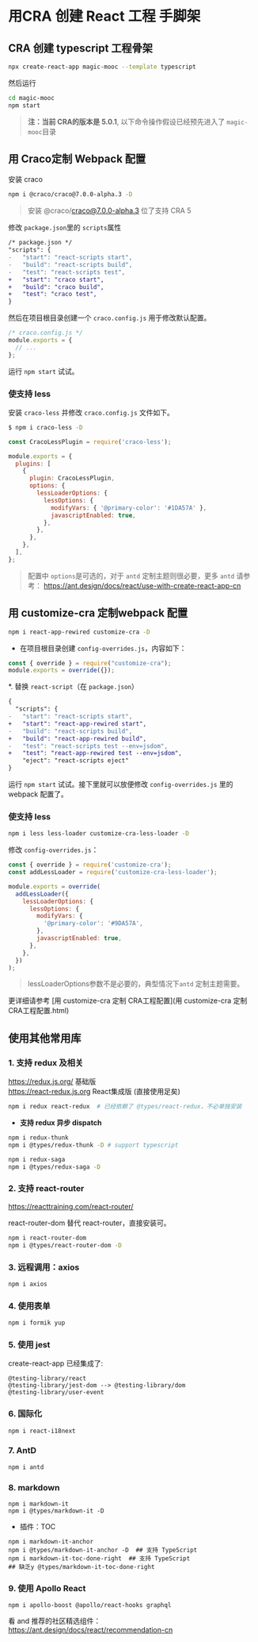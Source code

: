 # 用CRA 创建 React 工程 手脚架

## CRA 创建 typescript 工程骨架

```bash
npx create-react-app magic-mooc --template typescript
```

然后运行

```bash
cd magic-mooc
npm start
```

> **注：当前 CRA的版本是 5.0.1**, 以下命令操作假设已经预先进入了 `magic-mooc`目录

## 用 Craco定制 Webpack 配置

安装 craco 

```bash
npm i @craco/craco@7.0.0-alpha.3 -D
```

> 安装 @craco/craco@7.0.0-alpha.3 位了支持 CRA 5

修改 `package.json`里的 `scripts`属性

```diff
/* package.json */
"scripts": {
-   "start": "react-scripts start",
-   "build": "react-scripts build",
-   "test": "react-scripts test",
+   "start": "craco start",
+   "build": "craco build",
+   "test": "craco test",
}
```

然后在项目根目录创建一个 `craco.config.js` 用于修改默认配置。

```js
/* craco.config.js */
module.exports = {
  // ...
};
```

运行 `npm start` 试试。

### 使支持 less

安装 `craco-less` 并修改 `craco.config.js` 文件如下。

```bash
$ npm i craco-less -D
```

```javascript
const CracoLessPlugin = require('craco-less');

module.exports = {
  plugins: [
    {
      plugin: CracoLessPlugin,
      options: {
        lessLoaderOptions: {
          lessOptions: {
            modifyVars: { '@primary-color': '#1DA57A' },
            javascriptEnabled: true,
          },
        },
      },
    },
  ],
};
```

> 配置中 `options`是可选的，对于 `antd` 定制主题则很必要，更多 `antd` 请参考： https://ant.design/docs/react/use-with-create-react-app-cn


## 用 customize-cra 定制webpack 配置

```bash
npm i react-app-rewired customize-cra -D
```

* 在项目根目录创建 `config-overrides.js`，内容如下：

```javascript
const { override } = require("customize-cra");
module.exports = override({});
```
*. 替换 `react-script`（在 `package.json`）

```diff
{
  "scripts": {
-   "start": "react-scripts start",
+   "start": "react-app-rewired start",
-   "build": "react-scripts build",
+   "build": "react-app-rewired build",
-   "test": "react-scripts test --env=jsdom",
+   "test": "react-app-rewired test --env=jsdom",
    "eject": "react-scripts eject"
}
```
运行 `npm start` 试试。接下里就可以放便修改 `config-overrides.js` 里的webpack 配置了。

### 使支持 less

```bash
npm i less less-loader customize-cra-less-loader -D
```
修改 `config-overrides.js`：
```javascript
const { override } = require('customize-cra');
const addLessLoader = require('customize-cra-less-loader');

module.exports = override(
  addLessLoader({
    lessLoaderOptions: {
      lessOptions: {
        modifyVars: {
          '@primary-color': '#9DA57A',
        },
        javascriptEnabled: true,
      },
    },
  })
);
```
> lessLoaderOptions参数不是必要的，典型情况下`antd` 定制主题需要。

更详细请参考 [用 customize-cra 定制 CRA工程配置](用 customize-cra 定制 CRA工程配置.html)



## 使用其他常用库

### 1. 支持 redux 及相关

https://redux.js.org/ 基础版  
https://react-redux.js.org React集成版 (直接使用足矣)

```bash
npm i redux react-redux  # 已经依赖了 @types/react-redux，不必单独安装
```

* **支持 redux 异步 dispatch**

```bash
npm i redux-thunk
npm i @types/redux-thunk -D # support typescript

npm i redux-saga
npm i @types/redux-saga -D
```

### 2. 支持 react-router

https://reacttraining.com/react-router/

react-router-dom  替代 react-router，直接安装可。

```bash
npm i react-router-dom
npm i @types/react-router-dom -D
```

### 3. 远程调用：axios

```bash
npm i axios
```

### 4. 使用表单

```bash
npm i formik yup
```

### 5. 使用 jest

create-react-app 已经集成了:
```
@testing-library/react
@testing-library/jest-dom --> @testing-library/dom
@testing-library/user-event
```

### 6. 国际化

```shell
npm i react-i18next
```

### 7. AntD
```bash
npm i antd
```

### 8. markdown

```
npm i markdown-it
npm i @types/markdown-it -D
```

* 插件：TOC

```
npm i markdown-it-anchor
npm i @types/markdown-it-anchor -D  ## 支持 TypeScript
npm i markdown-it-toc-done-right  ## 支持 TypeScript
## 缺乏y @types/markdown-it-toc-done-right
```

### 9. 使用 Apollo React

```
npm i apollo-boost @apollo/react-hooks graphql
```

看 and 推荐的社区精选组件： https://ant.design/docs/react/recommendation-cn